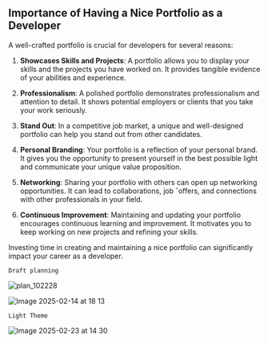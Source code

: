 ## Importance of Having a Nice Portfolio as a Developer

A well-crafted portfolio is crucial for developers for several reasons:

1. **Showcases Skills and Projects**: A portfolio allows you to display your skills and the projects you have worked on. It provides tangible evidence of your abilities and experience.

2. **Professionalism**: A polished portfolio demonstrates professionalism and attention to detail. It shows potential employers or clients that you take your work seriously.

3. **Stand Out**: In a competitive job market, a unique and well-designed portfolio can help you stand out from other candidates.

4. **Personal Branding**: Your portfolio is a reflection of your personal brand. It gives you the opportunity to present yourself in the best possible light and communicate your unique value proposition.

5. **Networking**: Sharing your portfolio with others can open up networking opportunities. It can lead to collaborations, job ˆoffers, and connections with other professionals in your field.

6. **Continuous Improvement**: Maintaining and updating your portfolio encourages continuous learning and improvement. It motivates you to keep working on new projects and refining your skills.

Investing time in creating and maintaining a nice portfolio can significantly impact your career as a developer.
    
    
    
    
    Draft planning
    
  ![plan_102228](https://github.com/user-attachments/assets/82127489-7598-4e0c-8180-1fb002e2f273)
  

  ![Image 2025-02-14 at 18 13](https://github.com/user-attachments/assets/10bf7a36-a7ad-459d-970f-6a842dda55ba)


    Light Theme


![Image 2025-02-23 at 14 30](https://github.com/user-attachments/assets/5f4868f7-4a1a-4f3c-b38f-526405c379ab)


